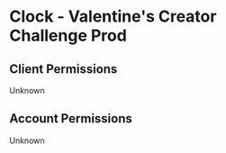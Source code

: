# Clock - Valentine's Creator Challenge Prod


## Client Permissions
Unknown

## Account Permissions
Unknown

